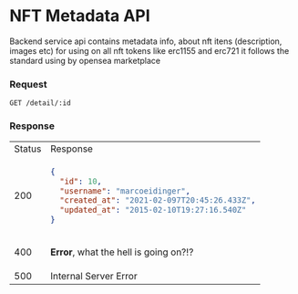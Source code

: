 # NFT Metadata API

Backend service api contains metadata info, about nft itens (description, images etc) for using on all nft tokens like erc1155 and erc721 it follows the standard using by opensea marketplace


### Request

`GET /detail/:id`

 ### Response

<table>
<tr>
<td> Status </td> <td> Response </td>
</tr>
<tr>
<td> 200 </td>
<td>
    
```json
{
  "id": 10,
  "username": "marcoeidinger",
  "created_at": "2021-02-097T20:45:26.433Z",
  "updated_at": "2015-02-10T19:27:16.540Z"
}
```

</td>
</tr>
<tr>
<td> 400 </td>
<td>
    
**Error**, what the hell is going on?!?
    
</td>
</tr>
<tr>
<td> 500 </td>
<td>
Internal Server Error    
</td>
</tr>
</table>


